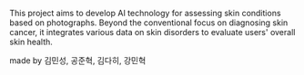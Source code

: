 This project aims to develop AI technology for assessing skin conditions based on photographs.
Beyond the conventional focus on diagnosing skin cancer, it integrates various data on skin disorders to evaluate users' overall skin health.

made by 김민성, 공준혁, 김다히, 강민혁
